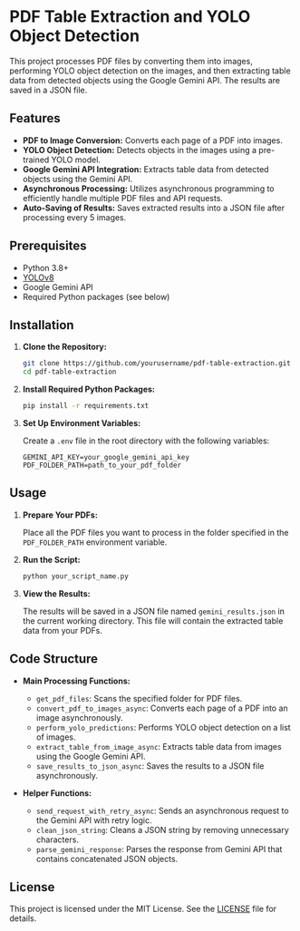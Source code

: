 
# PDF Table Extraction and YOLO Object Detection

This project processes PDF files by converting them into images, performing YOLO object detection on the images, and then extracting table data from detected objects using the Google Gemini API. The results are saved in a JSON file.

## Features

- **PDF to Image Conversion:** Converts each page of a PDF into images.
- **YOLO Object Detection:** Detects objects in the images using a pre-trained YOLO model.
- **Google Gemini API Integration:** Extracts table data from detected objects using the Gemini API.
- **Asynchronous Processing:** Utilizes asynchronous programming to efficiently handle multiple PDF files and API requests.
- **Auto-Saving of Results:** Saves extracted results into a JSON file after processing every 5 images.

## Prerequisites

- Python 3.8+
- [YOLOv8](https://github.com/ultralytics/yolov8)
- Google Gemini API
- Required Python packages (see below)

## Installation

1. **Clone the Repository:**

    ```bash
    git clone https://github.com/yourusername/pdf-table-extraction.git
    cd pdf-table-extraction
    ```

2. **Install Required Python Packages:**

    ```bash
    pip install -r requirements.txt
    ```

3. **Set Up Environment Variables:**

   Create a `.env` file in the root directory with the following variables:

    ```env
    GEMINI_API_KEY=your_google_gemini_api_key
    PDF_FOLDER_PATH=path_to_your_pdf_folder
    ```

## Usage

1. **Prepare Your PDFs:**
   
   Place all the PDF files you want to process in the folder specified in the `PDF_FOLDER_PATH` environment variable.

2. **Run the Script:**

    ```bash
    python your_script_name.py
    ```

3. **View the Results:**

   The results will be saved in a JSON file named `gemini_results.json` in the current working directory. This file will contain the extracted table data from your PDFs.

## Code Structure

- **Main Processing Functions:**
  - `get_pdf_files`: Scans the specified folder for PDF files.
  - `convert_pdf_to_images_async`: Converts each page of a PDF into an image asynchronously.
  - `perform_yolo_predictions`: Performs YOLO object detection on a list of images.
  - `extract_table_from_image_async`: Extracts table data from images using the Google Gemini API.
  - `save_results_to_json_async`: Saves the results to a JSON file asynchronously.

- **Helper Functions:**
  - `send_request_with_retry_async`: Sends an asynchronous request to the Gemini API with retry logic.
  - `clean_json_string`: Cleans a JSON string by removing unnecessary characters.
  - `parse_gemini_response`: Parses the response from Gemini API that contains concatenated JSON objects.

## License

This project is licensed under the MIT License. See the [LICENSE](LICENSE) file for details.
